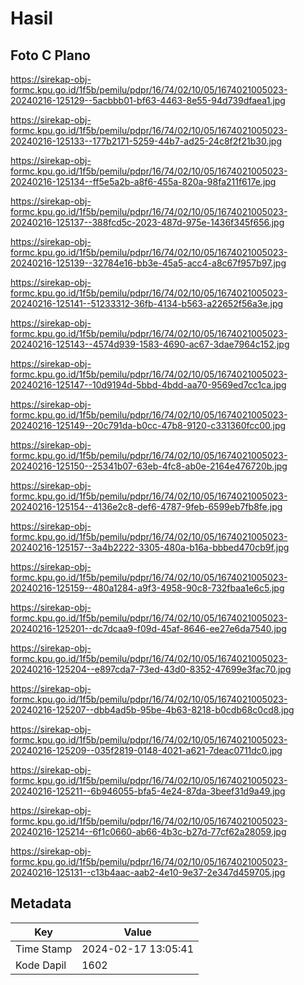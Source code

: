 # Hasil

## Foto C Plano

https://sirekap-obj-formc.kpu.go.id/1f5b/pemilu/pdpr/16/74/02/10/05/1674021005023-20240216-125129--5acbbb01-bf63-4463-8e55-94d739dfaea1.jpg

https://sirekap-obj-formc.kpu.go.id/1f5b/pemilu/pdpr/16/74/02/10/05/1674021005023-20240216-125133--177b2171-5259-44b7-ad25-24c8f2f21b30.jpg

https://sirekap-obj-formc.kpu.go.id/1f5b/pemilu/pdpr/16/74/02/10/05/1674021005023-20240216-125134--ff5e5a2b-a8f6-455a-820a-98fa211f617e.jpg

https://sirekap-obj-formc.kpu.go.id/1f5b/pemilu/pdpr/16/74/02/10/05/1674021005023-20240216-125137--388fcd5c-2023-487d-975e-1436f345f656.jpg

https://sirekap-obj-formc.kpu.go.id/1f5b/pemilu/pdpr/16/74/02/10/05/1674021005023-20240216-125139--32784e16-bb3e-45a5-acc4-a8c67f957b97.jpg

https://sirekap-obj-formc.kpu.go.id/1f5b/pemilu/pdpr/16/74/02/10/05/1674021005023-20240216-125141--51233312-36fb-4134-b563-a22652f56a3e.jpg

https://sirekap-obj-formc.kpu.go.id/1f5b/pemilu/pdpr/16/74/02/10/05/1674021005023-20240216-125143--4574d939-1583-4690-ac67-3dae7964c152.jpg

https://sirekap-obj-formc.kpu.go.id/1f5b/pemilu/pdpr/16/74/02/10/05/1674021005023-20240216-125147--10d9194d-5bbd-4bdd-aa70-9569ed7cc1ca.jpg

https://sirekap-obj-formc.kpu.go.id/1f5b/pemilu/pdpr/16/74/02/10/05/1674021005023-20240216-125149--20c791da-b0cc-47b8-9120-c331360fcc00.jpg

https://sirekap-obj-formc.kpu.go.id/1f5b/pemilu/pdpr/16/74/02/10/05/1674021005023-20240216-125150--25341b07-63eb-4fc8-ab0e-2164e476720b.jpg

https://sirekap-obj-formc.kpu.go.id/1f5b/pemilu/pdpr/16/74/02/10/05/1674021005023-20240216-125154--4136e2c8-def6-4787-9feb-6599eb7fb8fe.jpg

https://sirekap-obj-formc.kpu.go.id/1f5b/pemilu/pdpr/16/74/02/10/05/1674021005023-20240216-125157--3a4b2222-3305-480a-b16a-bbbed470cb9f.jpg

https://sirekap-obj-formc.kpu.go.id/1f5b/pemilu/pdpr/16/74/02/10/05/1674021005023-20240216-125159--480a1284-a9f3-4958-90c8-732fbaa1e6c5.jpg

https://sirekap-obj-formc.kpu.go.id/1f5b/pemilu/pdpr/16/74/02/10/05/1674021005023-20240216-125201--dc7dcaa9-f09d-45af-8646-ee27e6da7540.jpg

https://sirekap-obj-formc.kpu.go.id/1f5b/pemilu/pdpr/16/74/02/10/05/1674021005023-20240216-125204--e897cda7-73ed-43d0-8352-47699e3fac70.jpg

https://sirekap-obj-formc.kpu.go.id/1f5b/pemilu/pdpr/16/74/02/10/05/1674021005023-20240216-125207--dbb4ad5b-95be-4b63-8218-b0cdb68c0cd8.jpg

https://sirekap-obj-formc.kpu.go.id/1f5b/pemilu/pdpr/16/74/02/10/05/1674021005023-20240216-125209--035f2819-0148-4021-a621-7deac0711dc0.jpg

https://sirekap-obj-formc.kpu.go.id/1f5b/pemilu/pdpr/16/74/02/10/05/1674021005023-20240216-125211--6b946055-bfa5-4e24-87da-3beef31d9a49.jpg

https://sirekap-obj-formc.kpu.go.id/1f5b/pemilu/pdpr/16/74/02/10/05/1674021005023-20240216-125214--6f1c0660-ab66-4b3c-b27d-77cf62a28059.jpg

https://sirekap-obj-formc.kpu.go.id/1f5b/pemilu/pdpr/16/74/02/10/05/1674021005023-20240216-125131--c13b4aac-aab2-4e10-9e37-2e347d459705.jpg


## Metadata

| Key        | Value               |
| ---------- | ------------------- |
| Time Stamp | 2024-02-17 13:05:41 |
| Kode Dapil | 1602                |




